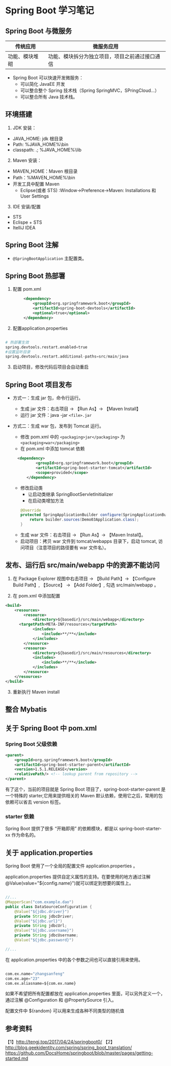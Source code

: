 # Spring Boot 学习笔记

## Spring Boot 与微服务

| 传统应用 | 微服务应用 |
| --- | --- |
| 功能、模块堆砌 | 功能、模块拆分为独立项目，项目之前通过接口通信 | 

* Spring Boot 可以快速开发微服务：
  * 可以简化 JavaEE 开发
  * 可以整合整个 Spring 技术栈（Spring SpringMVC，SPringCloud...）
  * 可以整合所有 Java 技术栈。

## 环境搭建

1. JDK 安装：  
  * JAVA_HOME: jdk 根目录
  * Path: %JAVA_HOME%\bin
  * classpath: .; %JAVA_HOME%\lib

2. Maven 安装：
  * MAVEN_HOME：Maven 根目录
  * Path：%MAVEN_HOME%\bin
  * 开发工具中配置 Maven 
    * Eclipse(或者 STS) :Window->Preference->Maven: Installations 和 User Settings

3. IDE 安装/配置
  * STS
  * Eclispe + STS
  * ItelliJ IDEA

## Spring Boot 注解

* `@SpringBootApplication` 主配置类。


## Spring Boot 热部署

1. 配置 pom.xml

```xml
		<dependency>
			<groupId>org.springframework.boot</groupId>
			<artifactId>spring-boot-devtools</artifactId>
			<optional>true</optional>
		</dependency>
```

2. 配置application.properties

```python

# 热部署生效
spring.devtools.restart.enabled=true
#设置监听目录
spring.devtools.restart.additional-paths=src/main/java

```

3. 启动项目，修改代码后项目会自动重启


## Spring Boot 项目发布

* 方式一：生成 jar 包，命令行运行。

  * 生成 jar 文件：右击项目 -> 【Run As】-> 【Maven Install】
  * 运行 jar 文件：java -jar `<file>.jar`

* 方式二：生成 war 包，发布到 Tomcat 运行。
  * 修改 pom.xml 中的 `<packaging>jar</packaging>` 为 `<packaging>war</packaging>`
  * 在 pom.xml 中添加 tomcat 依赖
  ```xml
    <dependency>
		    <groupId>org.springframework.boot</groupId>
			<artifactId>spring-boot-starter-tomcat</artifactId>
		    <scope>provided</scope>
		</dependency>
  ```
  * 修改启动类
    * 让启动类继承 SpringBootServletInitializer
    * 在启动类增加方法
    ```java
    @Override
    protected SpringApplicationBuilder configure(SpringApplicationBuilder builder) {
        return builder.sources(Demo03Application.class);
    }
    ```
  * 生成 war 文件：右击项目 -> 【Run As】-> 【Maven Install】。
  * 启动项目：拷贝 war 文件到 tomcat/webapps 目录下，启动 tomcat, 访问项目（注意项目的路径要有 war 文件名）。


## 发布、运行后 src/main/webapp 中的资源不能访问

1. 在 Package Explorer 视图中右击项目 -> 【Build Path】-> 【Configure Build Path】, 【Source】 -> 【Add Folder】, 勾选 src/main/webapp 。

2. 在 pom.xml 中添加配置

```xml
<build>
    <resources>
        <resource>
            <directory>${basedir}/src/main/webapp</directory>
      <targetPath>META-INF/resources</targetPath>
            <includes>
                <include>**/**</include>
            </includes>
        </resource>
        <resource>
            <directory>${basedir}/src/main/resources</directory>
            <includes>
                <include>**/**</include>
            </includes>
        </resource>
    </resources>
</build>
```

3. 重新执行 Maven install



## 整合 Mybatis 



## 关于 Spring Boot 中 pom.xml

### Spring Boot 父级依赖

```xml
<parent>
    <groupId>org.springframework.boot</groupId>
    <artifactId>spring-boot-starter-parent</artifactId>
    <version>1.5.1.RELEASE</version>
    <relativePath/> <!-- lookup parent from repository -->
</parent>
```

有了这个，当前的项目就是 Spring Boot 项目了，spring-boot-starter-parent 是一个特殊的 starter,它用来提供相关的 Maven 默认依赖，使用它之后，常用的包依赖可以省去 version 标签。

### starter 依赖

Spring Boot 提供了很多 “开箱即用” 的依赖模块，都是以 spring-boot-starter-xx 作为命名的。


## 关于 application.properties

Spring Boot 使用了一个全局的配置文件 application.properties 。

application.properties 提供自定义属性的支持。在要使用的地方通过注解 @Value(value="${config.name}")就可以绑定到想要的属性上。

```java

//...
@MapperScan("com.example.dao")
public class DataSourceConfiguration {
    @Value("${jdbc.driver}")
    private String jdbcDriver;
    @Value("${jdbc.url}")
    private String jdbcUrl;
    @Value("${jdbc.username}")
    private String jdbcUsername;
    @Value("${jdbc.password}")

//...

```

在 application.properties 中的各个参数之间也可以直接引用来使用。

```python

com.ex.name="zhangsanfeng"
com.ex.age="23"
com.ex.aliasname=${com.ex.name}


```

如果不希望把所有配置都放在 application.properties 里面，可以另外定义一个，通过注解 @Configuration 和 @PropertySource 引入。

配置文件中 ${random} 可以用来生成各种不同类型的随机值

## 参考资料

【1】http://tengj.top/2017/04/24/springboot0/
【2】http://blog.geekidentity.com/spring/spring_boot_translation/
https://github.com/DocsHome/springboot/blob/master/pages/getting-started.md

